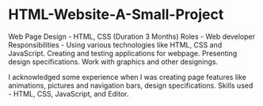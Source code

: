 # HTML-Website-A-Small-Project
Web Page Design - HTML, CSS (Duration 3 Months)
Roles - Web developer
Responsibilities -
    Using various technologies like HTML, CSS and JavaScript.
    Creating and testing applications for webpage.
    Presenting design specifications.
    Work with graphics and other designings.

I acknowledged some experience when I was creating page features like animations, pictures
and navigation bars, design specifications.
Skills used - HTML, CSS, JavaScript, and Editor.
